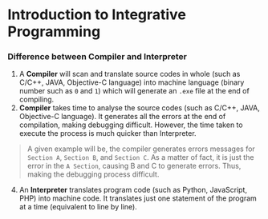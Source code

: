 # Introduction to Integrative Programming

### Difference between Compiler and Interpreter
1. A **Compiler** will scan and translate source codes in whole (such as C/C++, JAVA, Objective-C language) into machine language (binary number such as `0` and `1`) which will generate an `.exe` file at the end of compiling.
2. **Compiler** takes time to analyse the source codes (such as C/C++, JAVA, Objective-C language). It generates all the errors at the end of compilation, making debugging difficult. However, the time taken to execute the process is much quicker than Interpreter.
> A given example will be, the compiler generates errors messages for `Section A`, `Section B`, and `Section C`. As a matter of fact, it is just the error in the `A Section`, causing B and C to generate errors. Thus, making the debugging process difficult. 
4. An **Interpreter** translates program code (such as Python, JavaScript, PHP) into machine code. It translates just one statement of the program at a time (equivalent to line by line).